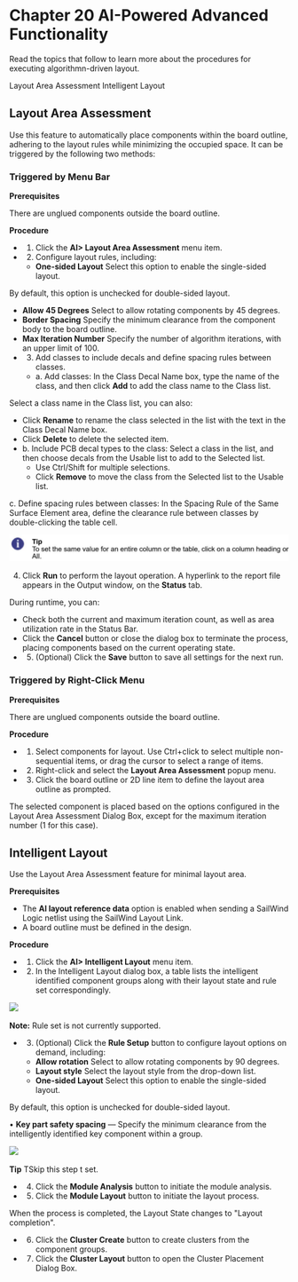 # Chapter 20 AI-Powered Advanced Functionality
Read the topics that follow to learn more about the procedures for executing algorithmn-driven layout.

Layout Area Assessment Intelligent Layout

## Layout Area Assessment
Use this feature to automatically place components within the board outline, adhering to the layout rules while minimizing the occupied space. It can be triggered by the following two methods:

### Triggered by Menu Bar
**Prerequisites**

There are unglued components outside the board outline.

**Procedure**

- 1. Click the **AI> Layout Area Assessment** menu item.
- 2. Configure layout rules, including:
	- **One-sided Layout**  Select this option to enable the single-sided layout.

By default, this option is unchecked for double-sided layout.

- **Allow 45 Degrees**  Select to allow rotating components by 45 degrees.
- **Border Spacing**  Specify the minimum clearance from the component body to the board outline.
- **Max Iteration Number**  Specify the number of algorithm iterations, with an upper limit of 100.
- 3. Add classes to include decals and define spacing rules between classes.
	- a. Add classes: In the Class Decal Name box, type the name of the class, and then click **Add** to add the class name to the Class list.

Select a class name in the Class list, you can also:

- Click **Rename** to rename the class selected in the list with the text in the Class Decal Name box.
- Click **Delete** to delete the selected item.
- b. Include PCB decal types to the class: Select a class in the list, and then choose decals from the Usable list to add to the Selected list.
	- Use Ctrl/Shift for multiple selections.
	- Click **Remove** to move the class from the Selected list to the Usable list.

c. Define spacing rules between classes: In the Spacing Rule of the Same Surface Element area, define the clearance rule between classes by double-clicking the table cell.

![](/layout/guide/20/_page_2_Picture_2.jpeg)

4. Click **Run** to perform the layout operation. A hyperlink to the report file appears in the Output window, on the **Status** tab.

During runtime, you can:

- Check both the current and maximum iteration count, as well as area utilization rate in the Status Bar.
- Click the **Cancel** button or close the dialog box to terminate the process, placing components based on the current operating state.
- 5. (Optional) Click the **Save** button to save all settings for the next run.

### Triggered by Right-Click Menu
**Prerequisites**

There are unglued components outside the board outline.

**Procedure**

- 1. Select components for layout. Use Ctrl+click to select multiple non-sequential items, or drag the cursor to select a range of items.
- 2. Right-click and select the **Layout Area Assessment** popup menu.
- 3. Click the board outline or 2D line item to define the layout area outline as prompted.

The selected component is placed based on the options configured in the Layout Area Assessment Dialog Box, except for the maximum iteration number (1 for this case).

## Intelligent Layout
Use the Layout Area Assessment feature for minimal layout area.

**Prerequisites**

- The **AI layout reference data** option is enabled when sending a SailWind Logic netlist using the SailWind Layout Link.
- A board outline must be defined in the design.

**Procedure**

- 1. Click the **AI> Intelligent Layout** menu item.
- 2. In the Intelligent Layout dialog box, a table lists the intelligent identified component groups along with their layout state and rule set correspondingly.

![](/layout/guide/20/_page_3_Picture_4.jpeg)

**Note:** Rule set is not currently supported.

- 3. (Optional) Click the **Rule Setup** button to configure layout options on demand, including:
	- **Allow rotation**  Select to allow rotating components by 90 degrees.
	- **Layout style**  Select the layout style from the drop-down list.
	- **One-sided Layout**  Select this option to enable the single-sided layout.

By default, this option is unchecked for double-sided layout.

• **Key part safety spacing** — Specify the minimum clearance from the intelligently identified key component within a group.

![](/layout/guide/20/_page_3_Picture_12.jpeg)

**Tip** TSkip this step t set.

- 4. Click the **Module Analysis** button to initiate the module analysis.
- 5. Click the **Module Layout** button to initiate the layout process.

When the process is completed, the Layout State changes to "Layout completion".

- 6. Click the **Cluster Create** button to create clusters from the component groups.
- 7. Click the **Cluster Layout** button to open the Cluster Placement Dialog Box.